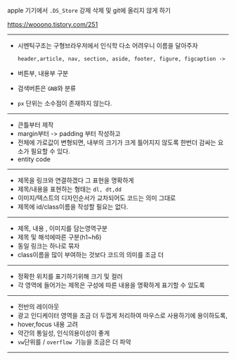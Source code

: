 apple 기기에서 `.DS_Store` 강제 삭제 및 git에 올리지 않게 하기

https://wooono.tistory.com/251

---

- 시멘틱구조는  구형브라우저에서 인식학 다소 어려우니 이름을 달아주자

  ``` html 
  header,article, nav, section, aside, footer, figure, figcaption -> div
  ```

- 버튼부, 내용부 구분
- 검색버튼은 `GNB`와 분류
- `px` 단위는  소수점이 존재하지 않는다.

---

- 큰틀부터 제작
- margin부터 -> padding 부터 작성하고 
- 전체에 가로값이 변형되면, 내부의 크기가 크게 틀어지지 않도록 한번더 감싸는 요소가 필요할 수 있다.
- entity code

---

- 제목을 링크와 연결하겠다 그 표현을 명확하게
- 제목/내용을 표현하는 형태는 `dl, dt,dd`
- 이미지/텍스트의 디자인순서가 교차되어도 코드는 의미 그대로
- 제목에 id/class이름을 작성할 필요는 없다.

---

- 제목, 내용 , 이미지를 담는영역구분
- 제목 및 해석에따른 구분(h1~h6)
- 동일 링크는 하나로 묶자
- class이름을 많이 부여하는 것보다 코드의 의미를 조금 더

---

- 정확한 위치를 표기하기위해 크기 및 컬러
- 각 영역에 들어가는 제목은 구성에 따른 내용을 명확하게 표기할 수 있도록

---

- 전반의 레이아웃
- 광고 인디케이터 영역을 조금 더 두껍게 처리하여 마우스로 사용하기에 용이하도록,
- hover,focus 내용 고려
- 약간의 통일성, 인식의용이성이 좋게
- `vw`단위를 / `overflow `기능을 조금은 더 파악

---







